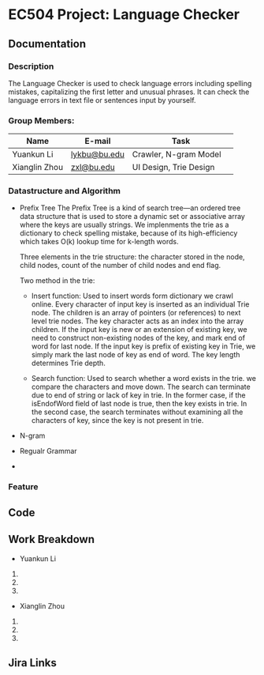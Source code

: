 # EC504 Project: Language Checker

## Documentation

### Description

The Language Checker is used to check language errors including spelling mistakes, capitalizing the first letter and unusual phrases. It can check the language errors in text file or sentences input by yourself.

### Group Members:

| Name          | E-mail      | Task                       |
| ------------- |-------------|----------------------------|
| Yuankun Li    | lykbu@bu.edu|  Crawler, N-gram Model     |
| Xianglin Zhou | zxl@bu.edu  |  UI Design, Trie Design    |


### Datastructure and Algorithm
* Prefix Tree
  The Prefix Tree is a kind of search tree—an ordered tree data structure that is used to store a dynamic set or associative array where the keys are usually strings. We implenments the trie as a dictionary to check spelling mistake, because of its high-efficiency which takes O(k) lookup time for k-length words. 
  
  Three elements in the trie structure: the character stored in the node, child nodes, count of the number of child nodes and end flag. 
  
  Two method in the trie: 
  
  * Insert function: Used to insert words form dictionary we crawl online. Every character of input key is inserted as an individual Trie node. The children is an array of pointers (or references) to next level trie nodes. The key character acts as an index into the array children. If the input key is new or an extension of existing key, we need to construct non-existing nodes of the key, and mark end of word for last node. If the input key is prefix of existing key in Trie, we simply mark the last node of key as end of word. The key length determines Trie depth. 
  
  * Search function: Used to search whether a word exists in the trie. we compare the characters and move down. The search can terminate due to end of string or lack of key in trie. In the former case, if the isEndofWord field of last node is true, then the key exists in trie. In the second case, the search terminates without examining all the characters of key, since the key is not present in trie.


  
* N-gram
* Regualr Grammar
*
### Feature



## Code



## Work Breakdown
* Yuankun Li

 1.
 2.
 3.
  
* Xianglin Zhou

 1.
 2.
 3.

## Jira Links

